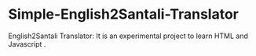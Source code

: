 # Simple-English2Santali-Translator
English2Santali Translator: It is an experimental project to learn HTML and Javascript .
